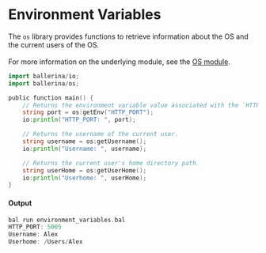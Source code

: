 # Environment Variables

 The `os` library provides functions to retrieve information about the OS and the current users of the OS.<br/><br/>
 For more information on the underlying module,
 see the [OS module](https:docs.central.ballerina.io/ballerina/os/latest/).

```go
import ballerina/io;
import ballerina/os;

public function main() {
    // Returns the environment variable value associated with the `HTTP_PORT`.
    string port = os:getEnv("HTTP_PORT");
    io:println("HTTP_PORT: ", port);

    // Returns the username of the current user.
    string username = os:getUsername();
    io:println("Username: ", username);

    // Returns the current user's home directory path.
    string userHome = os:getUserHome();
    io:println("Userhome: ", userHome);
}
```

#### Output

```go
bal run environment_variables.bal
HTTP_PORT: 5005
Username: Alex
Userhome: /Users/Alex
```